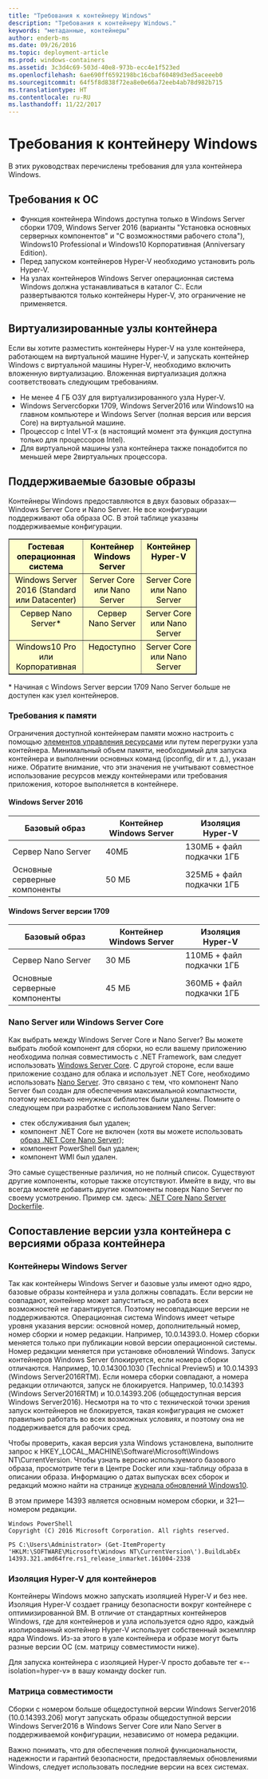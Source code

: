 ```yaml
---
title: "Требования к контейнеру Windows"
description: "Требования к контейнеру Windows."
keywords: "метаданные, контейнеры"
author: enderb-ms
ms.date: 09/26/2016
ms.topic: deployment-article
ms.prod: windows-containers
ms.assetid: 3c3d4c69-503d-40e8-973b-ecc4e1f523ed
ms.openlocfilehash: 6ae690ff6592198bc16cbaf60489d3ed5aceeeb0
ms.sourcegitcommit: 64f5f8d838f72ea8e0e66a72eeb4ab78d982b715
ms.translationtype: HT
ms.contentlocale: ru-RU
ms.lasthandoff: 11/22/2017
---
```

# <a name="windows-container-requirements"></a>Требования к контейнеру Windows

В этих руководствах перечислены требования для узла контейнера Windows.

## <a name="os-requirements"></a>Требования к ОС

- Функция контейнера Windows доступна только в Windows Server сборки 1709, Windows Server 2016 (варианты "Установка основных серверных компонентов" и "С возможностями рабочего стола"), Windows10 Professional и Windows10 Корпоративная (Anniversary Edition).
- Перед запуском контейнеров Hyper-V необходимо установить роль Hyper-V.
- На узлах контейнеров Windows Server операционная система Windows должна устанавливаться в каталог C:\. Если развертываются только контейнеры Hyper-V, это ограничение не применяется.

## <a name="virtualized-container-hosts"></a>Виртуализированные узлы контейнера

Если вы хотите разместить контейнеры Hyper-V на узле контейнера, работающем на виртуальной машине Hyper-V, и запускать контейнер Windows c виртуальной машины Hyper-V, необходимо включить вложенную виртуализацию. Вложенная виртуализация должна соответствовать следующим требованиям.

- Не менее 4 ГБ ОЗУ для виртуализированного узла Hyper-V.
- Windows Serverсборки 1709, Windows Server2016 или Windows10 на главном компьютере и Windows Server (полная версия или версия Core) на виртуальной машине.
- Процессор с Intel VT-x (в настоящий момент эта функция доступна только для процессоров Intel).
- Для виртуальной машины узла контейнера также понадобится по меньшей мере 2виртуальных процессора.

## <a name="supported-base-images"></a>Поддерживаемые базовые образы

Контейнеры Windows предоставляются в двух базовых образах— Windows Server Core и Nano Server. Не все конфигурации поддерживают оба образа ОС. В этой таблице указаны поддерживаемые конфигурации.

<table border="1" style="background-color:FFFFCC;border-collapse:collapse;border:1px solid FFCC00;color:000000;width:75%" cellpadding="5" cellspacing="5">
<thead>
<tr valign="top">
<th><center>Гостевая операционная система</center></th>
<th><center>Контейнер Windows Server</center></th>
<th><center>Контейнер Hyper-V</center></th>
</tr>
</thead>
<tbody>
<tr valign="top">
<td><center>Windows Server 2016 (Standard или Datacenter)</center></td>
<td><center>Server Core или Nano Server</center></td>
<td><center>Server Core или Nano Server</center></td>
</tr>
<tr valign="top">
<td><center>Сервер Nano Server*</center></td>
<td><center> Сервер Nano Server</center></td>
<td><center>Server Core или Nano Server</center></td>
</tr>
<tr valign="top">
<td><center>Windows10 Pro или Корпоративная</center></td>
<td><center>Недоступно</center></td>
<td><center>Server Core или Nano Server</center></td>
</tr>
</tbody>
</table>
* Начиная с Windows Server версии 1709 Nano Server больше не доступен как узел контейнеров.

### <a name="memory-requirments"></a>Требования к памяти
Ограничения доступной контейнерам памяти можно настроить с помощью [элементов управления ресурсами](https://docs.microsoft.com/en-us/virtualization/windowscontainers/manage-containers/resource-controls) или путем перегрузки узла контейнера.  Минимальный объем памяти, необходимый для запуска контейнера и выполнении основных команд (ipconfig, dir и т. д.), указан ниже.  Обратите внимание, что эти значения не учитывают совместное использование ресурсов между контейнерами или требования приложения, которое выполняется в контейнере.

#### <a name="windows-server-2016"></a>Windows Server 2016
| Базовый образ  | Контейнер Windows Server | Изоляция Hyper-V    |
| ----------- | ------------------------ | -------------------- |
| Сервер Nano Server | 40МБ                     | 130МБ + файл подкачки 1ГБ |
| Основные серверные компоненты | 50 МБ                     | 325МБ + файл подкачки 1ГБ |

#### <a name="windows-server-version-1709"></a>Windows Server версии 1709
| Базовый образ  | Контейнер Windows Server | Изоляция Hyper-V    |
| ----------- | ------------------------ | -------------------- |
| Сервер Nano Server | 30 МБ                     | 110МБ + файл подкачки 1ГБ |
| Основные серверные компоненты | 45 МБ                     | 360МБ + файл подкачки 1ГБ |


### <a name="nano-server-vs-windows-server-core"></a>Nano Server или Windows Server Core

Как выбрать между Windows Server Core и Nano Server? Вы можете выбрать любой компонент для сборки, но если вашему приложению необходима полная совместимость с .NET Framework, вам следует использовать [Windows Server Core](https://hub.docker.com/r/microsoft/windowsservercore/). С другой стороне, если ваше приложение создано для облака и использует .NET Core, необходимо использовать [Nano Server](https://hub.docker.com/r/microsoft/nanoserver/). Это связано с тем, что компонент Nano Server был создан для обеспечения максимальной компактности, поэтому несколько ненужных библиотек были удалены. Помните о следующем при разработке с использованием Nano Server:

- стек обслуживания был удален;
- компонент .NET Core не включен (хотя вы можете использовать [образ .NET Core Nano Server](https://hub.docker.com/r/microsoft/dotnet/));
- компонент PowerShell был удален;
- компонент WMI был удален.

Это самые существенные различия, но не полный список. Существуют другие компоненты, которые также отсутствуют. Имейте в виду, что вы всегда можете добавить другие компоненты поверх Nano Server по своему усмотрению. Пример см. здесь: [.NET Core Nano Server Dockerfile](https://github.com/dotnet/dotnet-docker/blob/master/2.0/sdk/nanoserver/amd64/Dockerfile).

## <a name="matching-container-host-version-with-container-image-versions"></a>Сопоставление версии узла контейнера с версиями образа контейнера
### <a name="windows-server-containers"></a>Контейнеры Windows Server
Так как контейнеры Windows Server и базовые узлы имеют одно ядро, базовые образы контейнера и узла должны совпадать.  Если версии не совпадают, контейнер может запуститься, но работа всех возможностей не гарантируется. Поэтому несовпадающие версии не поддерживаются.  Операционная система Windows имеет четыре уровня указания версии: основной номер, дополнительный номер, номер сборки и номер редакции. Например, 10.0.14393.0. Номер сборки меняется только при публикации новой версии операционной системы. Номер редакции меняется при установке обновлений Windows. Запуск контейнеров Windows Server блокируется, если номера сборки отличаются. Например, 10.0.14300.1030 (Technical Preview5) и 10.0.14393 (Windows Server2016RTM). Если номера сборки совпадают, а номера редакции отличаются, запуск не блокируется. Например, 10.0.14393 (Windows Server2016RTM) и 10.0.14393.206 (общедоступная версия Windows Server2016). Несмотря на то что с технической точки зрения запуск контейнеров не блокируется, такая конфигурация не сможет правильно работать во всех возможных условиях, и поэтому она не поддерживается для рабочих сред. 

Чтобы проверить, какая версия узла Windows установлена, выполните запрос к HKEY_LOCAL_MACHINE\Software\Microsoft\Windows NT\CurrentVersion.  Чтобы узнать версию используемого базового образа, просмотрите теги в Центре Docker или хэш-таблицу образа в описании образа.  Информацию о датах выпусках всех сборок и редакций можно найти на странице [журнала обновлений Windows10](https://support.microsoft.com/en-us/help/12387/windows-10-update-history).

В этом примере 14393 является основным номером сборки, и 321— номером редакции.
```
Windows PowerShell
Copyright (C) 2016 Microsoft Corporation. All rights reserved.

PS C:\Users\Administrator> (Get-ItemProperty 'HKLM:\SOFTWARE\Microsoft\Windows NT\CurrentVersion\').BuildLabEx
14393.321.amd64fre.rs1_release_inmarket.161004-2338
```

### <a name="hyper-v-isolation-for-containers"></a>Изоляция Hyper-V для контейнеров
Контейнеры Windows можно запускать изоляцией Hyper-V и без нее.  Изоляция Hyper-V создает границу безопасности вокруг контейнере с оптимизированной ВМ.  В отличие от стандартных контейнеров Windows, где для контейнеров и узла используется одно ядро, каждый изолированный контейнер Hyper-V использует собственный экземпляр ядра Windows.  Из-за этого в узле контейнера и образе могут быть разные версии ОС (см. матрицу совместимости ниже).  

Для запуска контейнера с изоляцией Hyper-V просто добавьте тег «--isolation=hyper-v» в вашу команду docker run.

### <a name="compatibility-matrix"></a>Матрица совместимости
Сборки с номером больше общедоступной версии Windows Server2016 (10.0.14393.206) могут запускать образы общедоступной версии Windows Server2016 в Windows Server Core или Nano Server в поддерживаемой конфигурации, независимо от номера редакции.    

Важно понимать, что для обеспечения полной функциональности, надежности и гарантий безопасности, предоставляемых обновлениями Windows, следует использовать последние версии на всех системах.  
